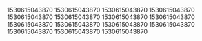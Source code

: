 1530615043870
1530615043870
1530615043870
1530615043870
1530615043870
1530615043870
1530615043870
1530615043870
1530615043870
1530615043870
1530615043870
1530615043870
1530615043870
1530615043870
1530615043870